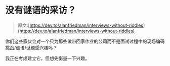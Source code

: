 # 没有谜语的采访？

> 原文:[https://dev.to/alanfriedman/interviews-without-riddles](https://dev.to/alanfriedman/interviews-without-riddles)

你们这些家伙会对一个只为那些做带回家作业的公司而不是面试过程中的现场编码挑战/谜语/谜题感兴趣吗？

我正在考虑建立它，但想先衡量一下兴趣。